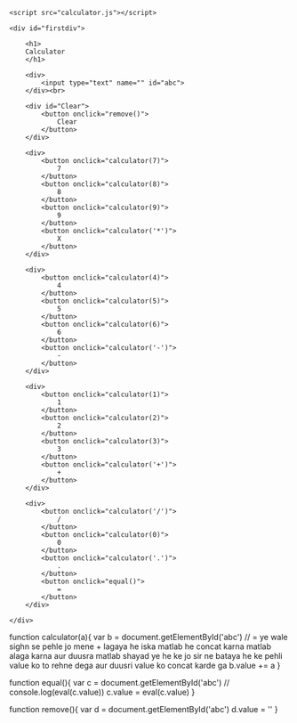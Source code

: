 <!DOCTYPE html>
<html lang="en">
<head>
    <meta charset="UTF-8">
    <meta http-equiv="X-UA-Compatible" content="IE=edge">
    <meta name="viewport" content="width=device-width, initial-scale=1.0">
    <title>Document</title>
</head>

<style>
    input{
        text-align: right;
        height: 40px;
        width: 20%;
    }

    #firstdiv{
        text-align: center;
    }

    #Clear{
        margin-left: 15.5%;
    }
    
    button{
        width: 50px;
        height: 40px;
        margin-bottom: 5px;
        background-color: white;
    }

    button:active{
        color: red;
    }



</style>

<body>

    <script src="calculator.js"></script>
    
    <div id="firstdiv">

        <h1>
        Calculator
        </h1>

        <div>
            <input type="text" name="" id="abc">
        </div><br>

        <div id="Clear">
            <button onclick="remove()">
                Clear
            </button>
        </div>

        <div>
            <button onclick="calculator(7)">
                7
            </button>
            <button onclick="calculator(8)">
                8
            </button>
            <button onclick="calculator(9)">
                9
            </button>
            <button onclick="calculator('*')">
                X
            </button>
        </div>

        <div>
            <button onclick="calculator(4)">
                4
            </button>
            <button onclick="calculator(5)">
                5
            </button>
            <button onclick="calculator(6)">
                6
            </button>
            <button onclick="calculator('-')">
                -
            </button>
        </div>

        <div>
            <button onclick="calculator(1)">
                1
            </button>
            <button onclick="calculator(2)">
                2
            </button>
            <button onclick="calculator(3)">
                3
            </button>
            <button onclick="calculator('+')">
                +
            </button>
        </div>

        <div>
            <button onclick="calculator('/')">
                /
            </button>
            <button onclick="calculator(0)">
                0
            </button>
            <button onclick="calculator('.')">
                .
            </button>
            <button onclick="equal()">
                =
            </button>
        </div>

    </div>

</body>
</html>







function calculator(a){
    var b = document.getElementById('abc')
    // = ye wale sighn se pehle jo mene + lagaya he iska matlab he concat karna matlab alaga karna aur duusra matlab shayad ye he ke jo sir ne bataya he ke pehli value ko to rehne dega aur duusri value ko concat karde ga
    b.value += a
}

function equal(){
    var c = document.getElementById('abc')
    // console.log(eval(c.value))
    c.value = eval(c.value)
}

function remove(){
    var d = document.getElementById('abc')
    d.value = ''
}


